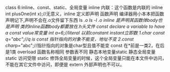 class 6:inline、const、static、全局变量
inline 内联：这个函数是内联的
inline int plusOne(int x);//无意义，inline 定义即声明
函数声明 编译器用小本本把函数声明记下,声明不会在.o文件留下东西
ls *.o
ls -l *.o
inline 是声明其函数体body也是声明 类的inline函数body都要放在.h头文件
const declare a variable to have a const value常变量
int a=6;//literal   以前constant instant立即数
1.char* const q="abc";//q is const 指针指向的对象不能变，地址不变
2.const char*p="abc";//指针指向的对象是char型且值不能变
const 在*前是一类2，在后是1类
overload 函数名称相同 参数表不同
静态本地变量static 
静态全局变量static 访问受限 static 修饰全局变量的时候，这个全局变量只能在本文件中访问，不能在其它文件中访问，即便是 extern 外部声明也不可以。